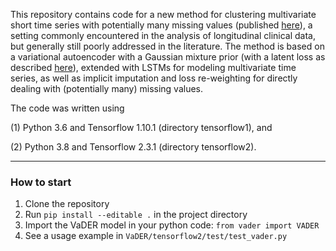 This repository contains code for a new method for clustering multivariate short time series with potentially many missing values (published [here](https://academic.oup.com/gigascience/article/8/11/giz134/5626377)), a setting commonly encountered in the analysis of longitudinal clinical data, but generally still poorly addressed in the literature. The method is based on a variational autoencoder with a Gaussian mixture prior (with a latent loss as described [here](https://arxiv.org/abs/1611.05148)), extended with LSTMs for modeling multivariate time series, as well as implicit imputation and loss re-weighting for directly dealing with (potentially many) missing values.

The code was written using

(1) Python 3.6 and Tensorflow 1.10.1 (directory tensorflow1), and

(2) Python 3.8 and Tensorflow 2.3.1 (directory tensorflow2).

<hr>

### How to start
1. Clone the repository
2. Run ```pip install --editable .``` in the project directory
3. Import the VaDER model in your python code: ```from vader import VADER```
4. See a usage example in ```VaDER/tensorflow2/test/test_vader.py```
